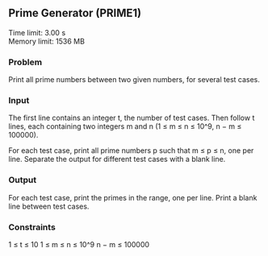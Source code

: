## Prime Generator (PRIME1)

Time limit: 3.00 s  
Memory limit: 1536 MB

### Problem

Print all prime numbers between two given numbers, for several test cases.

### Input

The first line contains an integer t, the number of test cases. Then follow t lines, each containing two integers m and n (1 ≤ m ≤ n ≤ 10^9, n − m ≤ 100000).

For each test case, print all prime numbers p such that m ≤ p ≤ n, one per line. Separate the output for different test cases with a blank line.

### Output

For each test case, print the primes in the range, one per line. Print a blank line between test cases.

### Constraints

1 ≤ t ≤ 10
1 ≤ m ≤ n ≤ 10^9
n − m ≤ 100000
